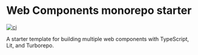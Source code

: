 # Web Components monorepo starter

[![ci](https://github.com/neokidev/monorepo-changesets-test/actions/workflows/ci.yml/badge.svg)](https://github.com/neokidev/monorepo-changesets-test/actions/workflows/ci.yml)

A starter template for building multiple web components with TypeScript, Lit, and Turborepo.
